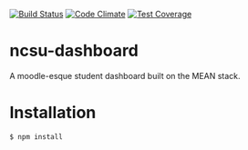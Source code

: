 [![Build Status](https://travis-ci.org/irkanu/ncsu-dashboard.svg)](https://travis-ci.org/irkanu/ncsu-dashboard) [![Code Climate](https://codeclimate.com/repos/54c99940e30ba05bf4000783/badges/cbb3becb98fe8367dff2/gpa.svg)](https://codeclimate.com/repos/54c99940e30ba05bf4000783/feed) [![Test Coverage](https://codeclimate.com/repos/54c99940e30ba05bf4000783/badges/cbb3becb98fe8367dff2/coverage.svg)](https://codeclimate.com/repos/54c99940e30ba05bf4000783/feed)
# ncsu-dashboard
A moodle-esque student dashboard built on the MEAN stack.

# Installation
```
$ npm install
